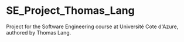 # SE_Project_Thomas_Lang
Project for the Software Engineering course at Université Cote d'Azure, authored by Thomas Lang.
